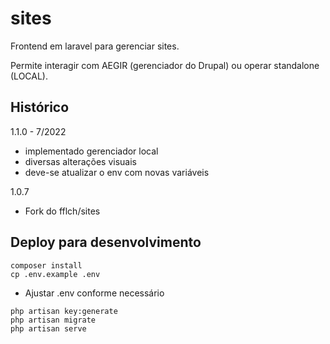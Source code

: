 # sites

Frontend em laravel para gerenciar sites. 

Permite interagir com AEGIR (gerenciador do Drupal) ou operar standalone (LOCAL).

## Histórico

1.1.0 - 7/2022

- implementado gerenciador local
- diversas alterações visuais
- deve-se atualizar o env com novas variáveis

1.0.7

- Fork do fflch/sites

## Deploy para desenvolvimento

    composer install
    cp .env.example .env

* Ajustar .env conforme necessário

```
php artisan key:generate
php artisan migrate
php artisan serve
```
